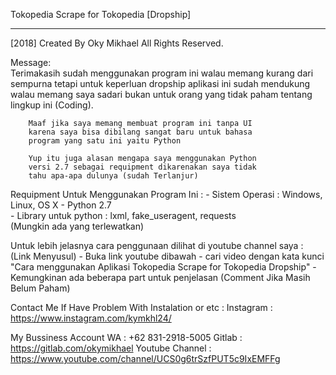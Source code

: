 
Tokopedia Scrape for Tokopedia [Dropship]
__________________

[2018] Created By Oky Mikhael 
All Rights Reserved.

Message:    
        Terimakasih sudah menggunakan program ini
        walau memang kurang dari sempurna tetapi untuk
        keperluan dropship aplikasi ini sudah mendukung
        walau memang saya sadari bukan untuk orang yang 
        tidak paham tentang lingkup ini (Coding).
            
        Maaf jika saya memang membuat program ini tanpa UI
        karena saya bisa dibilang sangat baru untuk bahasa
        program yang satu ini yaitu Python
            
        Yup itu juga alasan mengapa saya menggunakan Python 
        versi 2.7 sebagai requipment dikarenakan saya tidak 
        tahu apa-apa dulunya (sudah Terlanjur)
             
Requipment Untuk Menggunakan Program Ini :
        - Sistem Operasi : Windows, Linux, OS X
        - Python 2.7                     
        - Library untuk python : lxml, fake_useragent, requests                      
        (Mungkin ada yang terlewatkan)

Untuk lebih jelasnya cara penggunaan dilihat di youtube channel saya : (Link Menyusul)
        - Buka link youtube dibawah 
        - cari video dengan kata kunci "Cara menggunakan Aplikasi Tokopedia Scrape for Tokopedia Dropship"
        - Kemungkinan ada beberapa part untuk penjelasan (Comment Jika Masih Belum Paham)

Contact Me If Have Problem With Instalation or etc :
Instagram : https://www.instagram.com/kymkhl24/

My Bussiness Account
WA : +62 831-2918-5005
Gitlab : https://gitlab.com/okymikhael
Youtube Channel : https://www.youtube.com/channel/UCS0g6trSzfPUT5c9IxEMFFg